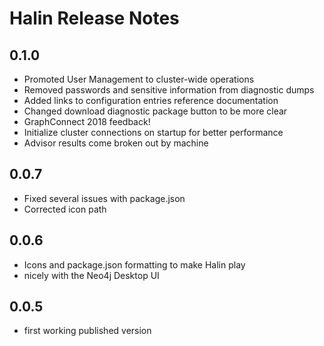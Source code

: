 # Halin Release Notes

## 0.1.0

- Promoted User Management to cluster-wide operations
- Removed passwords and sensitive information from diagnostic dumps
- Added links to configuration entries reference documentation
- Changed download diagnostic package button to be more clear
- GraphConnect 2018 feedback!
- Initialize cluster connections on startup for better performance
- Advisor results come broken out by machine

## 0.0.7

- Fixed several issues with package.json
- Corrected icon path

## 0.0.6

- Icons and package.json formatting to make Halin play
- nicely with the Neo4j Desktop UI

## 0.0.5

- first working published version
